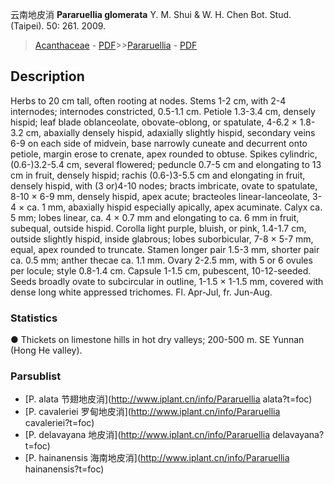 云南地皮消 **Pararuellia glomerata** Y. M. Shui & W. H. Chen Bot. Stud. (Taipei). 50: 261. 2009.

> [Acanthaceae](Acanthaceae-爵床科.md) - [PDF](http://www.iplant.cn/foc/pdf/Acanthaceae.pdf)>>[Pararuellia](http://www.iplant.cn/info/Pararuellia?t=foc) - [PDF](http://www.iplant.cn/foc/pdf/Pararuellia.pdf)

## Description

Herbs to 20 cm tall, often rooting at nodes. Stems 1-2 cm, with 2-4 internodes; internodes constricted, 0.5-1.1 cm. Petiole 1.3-3.4 cm, densely hispid; leaf blade oblanceolate, obovate-oblong, or spatulate, 4-6.2 × 1.8-3.2 cm, abaxially densely hispid, adaxially slightly hispid, secondary veins 6-9 on each side of midvein, base narrowly cuneate and decurrent onto petiole, margin erose to crenate, apex rounded to obtuse. Spikes cylindric, (0.6-)3.2-5.4 cm, several flowered; peduncle 0.7-5 cm and elongating to 13 cm in fruit, densely hispid; rachis (0.6-)3-5.5 cm and elongating in fruit, densely hispid, with (3 or)4-10 nodes; bracts imbricate, ovate to spatulate, 8-10 × 6-9 mm, densely hispid, apex acute; bracteoles linear-lanceolate, 3-4 × ca. 1 mm, abaxially hispid especially apically, apex acuminate. Calyx ca. 5 mm; lobes linear, ca. 4 × 0.7 mm and elongating to ca. 6 mm in fruit, subequal, outside hispid. Corolla light purple, bluish, or pink, 1.4-1.7 cm, outside slightly hispid, inside glabrous; lobes suborbicular, 7-8 × 5-7 mm, equal, apex rounded to truncate. Stamen longer pair 1.5-3 mm, shorter pair ca. 0.5 mm; anther thecae ca. 1.1 mm. Ovary 2-2.5 mm, with 5 or 6 ovules per locule; style 0.8-1.4 cm. Capsule 1-1.5 cm, pubescent, 10-12-seeded. Seeds broadly ovate to subcircular in outline, 1-1.5 × 1-1.5 mm, covered with dense long white appressed trichomes. Fl. Apr-Jul, fr. Jun-Aug.

### Statistics
● Thickets on limestone hills in hot dry valleys; 200-500 m. SE Yunnan (Hong He valley).

### Parsublist

* [P.  alata  节翅地皮消](http://www.iplant.cn/info/Pararuellia alata?t=foc)
* [P.  cavaleriei  罗甸地皮消](http://www.iplant.cn/info/Pararuellia cavaleriei?t=foc)
* [P.  delavayana  地皮消](http://www.iplant.cn/info/Pararuellia delavayana?t=foc)
* [P.  hainanensis  海南地皮消](http://www.iplant.cn/info/Pararuellia hainanensis?t=foc)
